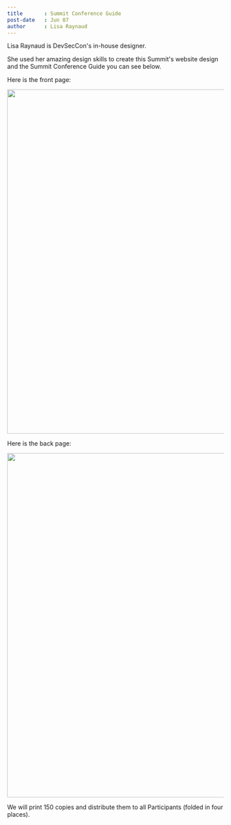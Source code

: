 ```yaml
---
title       : Summit Conference Guide
post-date   : Jun 07
author      : Lisa Raynaud
---
```


Lisa Raynaud is DevSecCon's in-house designer.

She used her amazing design skills to create this Summit's website design and the Summit Conference Guide you can see below.

Here is the front page:

<img style='width:800px' src='https://github.com/OWASP/owasp-summit-2017/releases/download/guide.v3/OWASP-Summit-conference-guide-v03_page.1.jpg'/>


Here is the back page:

<img style='width:800px' src='https://github.com/OWASP/owasp-summit-2017/releases/download/guide.v3/OWASP-Summit-conference-guide-v03_page.2.jpg'/>

We will print 150 copies and distribute them to all Participants (folded in four places).
